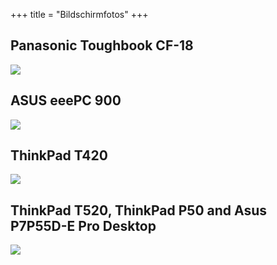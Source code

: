 +++
title = "Bildschirmfotos"
+++

## Panasonic Toughbook CF-18
<img class="img-responsive" src="/img/hardware/panasonic-toughbook-cf18.png"/>

## ASUS eeePC 900
<img class="img-responsive" src="/img/hardware/asus-eepc-900.png"/>

## ThinkPad T420
<img class="img-responsive" src="/img/hardware/thinkpad-t420.png"/>

## ThinkPad T520, ThinkPad P50 and Asus P7P55D-E Pro Desktop
<img class="img-responsive" src="/img/hardware/T520-P50-Asus-Desktop"/>
